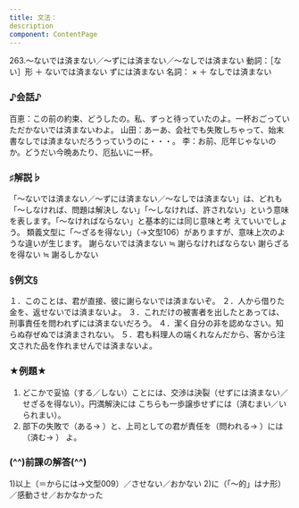 ```yaml
---
title: 文法：
description
component: ContentPage
---
```



263.～ないでは済まない／～ずには済まない／～なしでは済まない
動詞：［ない］形 ＋ ないでは済まない
ずには済まない
名詞： × ＋ なしでは済まない
### ♪会話♪
百恵：この前の約束、どうしたの。私、ずっと待っていたのよ。一杯おごっていただかないでは済まないわよ。 山田：あーあ、会社でも失敗しちゃって、始末書なしでは済まないだろうっていうのに・・・。
李：お前、厄年じゃないのか。どうだい今晩あたり、厄払いに一杯。
### ♯解説♭
「～ないでは済まない／～ずには済まない／～なしでは済まない」は、どれも「～しなければ、問題は解決し ない」「～しなければ、許されない」という意味を表します。「～なければならない」と基本的には同じ意味と考 えていいでしょう。
類義文型に「～ざるを得ない」（→文型106）がありますが、意味上次のような違いが生じます。 謝らないでは済まない ≒ 謝らなければならない 謝らざるを得ない ≒ 謝るしかない
### §例文§
１．このことは、君が直接、彼に謝らないでは済まないぞ。
２．人から借りた金を、返せないでは済まないよ。
３．これだけの被害者を出したとあっては、刑事責任を問われずには済まないだろう。
４．潔く自分の非を認めなさい。知らぬ存ぜぬでは済まされない。
５．君も料理人の端くれなんだから、客から注文された品を作れませんでは済まないよ。
### ★例題★
1) どこかで妥協（する／しない）ことには、交渉は決裂（せずには済まない／せざるを得ない）。円満解決には こちらも一歩譲歩せずには（済むまい／いられまい）。
2) 部下の失敗で（ある→ ）と、上司としての君が責任を（問われる→ ）には（済む→ ）
よ。
### (^^)前課の解答(^^)
1)以上（＝からには→文型009）／させない／おかない
2)に（「～的」はナ形）／感動させ／おかなかった
